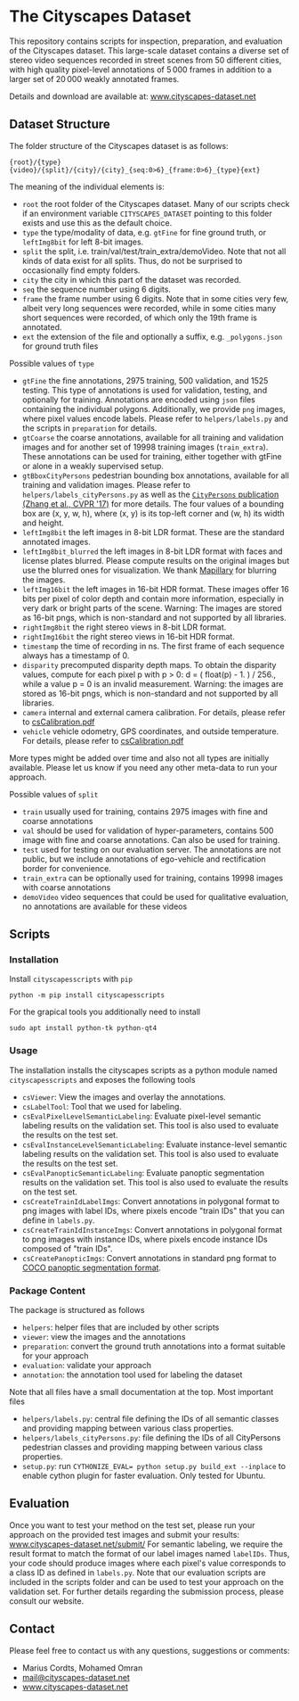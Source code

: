 # The Cityscapes Dataset

This repository contains scripts for inspection, preparation, and evaluation of the Cityscapes dataset. This large-scale dataset contains a diverse set of stereo video sequences recorded in street scenes from 50 different cities, with high quality pixel-level annotations of 5 000 frames in addition to a larger set of 20 000 weakly annotated frames.

Details and download are available at: www.cityscapes-dataset.net


## Dataset Structure

The folder structure of the Cityscapes dataset is as follows:
```
{root}/{type}{video}/{split}/{city}/{city}_{seq:0>6}_{frame:0>6}_{type}{ext}
```

The meaning of the individual elements is:
 - `root`  the root folder of the Cityscapes dataset. Many of our scripts check if an environment variable `CITYSCAPES_DATASET` pointing to this folder exists and use this as the default choice.
 - `type`  the type/modality of data, e.g. `gtFine` for fine ground truth, or `leftImg8bit` for left 8-bit images.
 - `split` the split, i.e. train/val/test/train_extra/demoVideo. Note that not all kinds of data exist for all splits. Thus, do not be surprised to occasionally find empty folders.
 - `city`  the city in which this part of the dataset was recorded.
 - `seq`   the sequence number using 6 digits.
 - `frame` the frame number using 6 digits. Note that in some cities very few, albeit very long sequences were recorded, while in some cities many short sequences were recorded, of which only the 19th frame is annotated.
 - `ext`   the extension of the file and optionally a suffix, e.g. `_polygons.json` for ground truth files

Possible values of `type`
 - `gtFine`       the fine annotations, 2975 training, 500 validation, and 1525 testing. This type of annotations is used for validation, testing, and optionally for training. Annotations are encoded using `json` files containing the individual polygons. Additionally, we provide `png` images, where pixel values encode labels. Please refer to `helpers/labels.py` and the scripts in `preparation` for details.
 - `gtCoarse`     the coarse annotations, available for all training and validation images and for another set of 19998 training images (`train_extra`). These annotations can be used for training, either together with gtFine or alone in a weakly supervised setup.
 - `gtBboxCityPersons` pedestrian bounding box annotations, available for all training and validation images. Please refer to `helpers/labels_cityPersons.py` as well as the [`CityPersons` publication (Zhang et al., CVPR '17)](https://bitbucket.org/shanshanzhang/citypersons) for more details. The four values of a bounding box are (x, y, w, h), where (x, y) is its top-left corner and (w, h) its width and height.
 - `leftImg8bit`  the left images in 8-bit LDR format. These are the standard annotated images.
 - `leftImg8bit_blurred`  the left images in 8-bit LDR format with faces and license plates blurred. Please compute results on the original images but use the blurred ones for visualization. We thank [Mapillary](https://www.mapillary.com/) for blurring the images.
 - `leftImg16bit` the left images in 16-bit HDR format. These images offer 16 bits per pixel of color depth and contain more information, especially in very dark or bright parts of the scene. Warning: The images are stored as 16-bit pngs, which is non-standard and not supported by all libraries.
 - `rightImg8bit`  the right stereo views in 8-bit LDR format.
 - `rightImg16bit` the right stereo views in 16-bit HDR format.
 - `timestamp`     the time of recording in ns. The first frame of each sequence always has a timestamp of 0.
 - `disparity`     precomputed disparity depth maps. To obtain the disparity values, compute for each pixel p with p > 0: d = ( float(p) - 1. ) / 256., while a value p = 0 is an invalid measurement. Warning: the images are stored as 16-bit pngs, which is non-standard and not supported by all libraries.
 - `camera`        internal and external camera calibration. For details, please refer to [csCalibration.pdf](docs/csCalibration.pdf)
 - `vehicle`       vehicle odometry, GPS coordinates, and outside temperature. For details, please refer to [csCalibration.pdf](docs/csCalibration.pdf)

More types might be added over time and also not all types are initially available. Please let us know if you need any other meta-data to run your approach.

Possible values of `split`
 - `train`       usually used for training, contains 2975 images with fine and coarse annotations
 - `val`         should be used for validation of hyper-parameters, contains 500 image with fine and coarse annotations. Can also be used for training.
 - `test`        used for testing on our evaluation server. The annotations are not public, but we include annotations of ego-vehicle and rectification border for convenience.
 - `train_extra` can be optionally used for training, contains 19998 images with coarse annotations
 - `demoVideo`   video sequences that could be used for qualitative evaluation, no annotations are available for these videos


## Scripts

### Installation

Install `cityscapesscripts` with `pip`
```
python -m pip install cityscapesscripts
```

For the grapical tools you additionally need to install
```
sudo apt install python-tk python-qt4
```

### Usage

The installation installs the cityscapes scripts as a python module named `cityscapesscripts` and exposes the following tools
- `csViewer`: View the images and overlay the annotations.
- `csLabelTool`: Tool that we used for labeling.
- `csEvalPixelLevelSemanticLabeling`: Evaluate pixel-level semantic labeling results on the validation set. This tool is also used to evaluate the results on the test set.
- `csEvalInstanceLevelSemanticLabeling`: Evaluate instance-level semantic labeling results on the validation set. This tool is also used to evaluate the results on the test set.
- `csEvalPanopticSemanticLabeling`: Evaluate panoptic segmentation results on the validation set. This tool is also used to evaluate the results on the test set.
- `csCreateTrainIdLabelImgs`: Convert annotations in polygonal format to png images with label IDs, where pixels encode "train IDs" that you can define in `labels.py`.
- `csCreateTrainIdInstanceImgs`: Convert annotations in polygonal format to png images with instance IDs, where pixels encode instance IDs composed of "train IDs".
- `csCreatePanopticImgs`: Convert annotations in standard png format to [COCO panoptic segmentation format](http://cocodataset.org/#format-data).


### Package Content

The package is structured as follows
 - `helpers`: helper files that are included by other scripts
 - `viewer`: view the images and the annotations
 - `preparation`: convert the ground truth annotations into a format suitable for your approach
 - `evaluation`: validate your approach
 - `annotation`: the annotation tool used for labeling the dataset

Note that all files have a small documentation at the top. Most important files
 - `helpers/labels.py`: central file defining the IDs of all semantic classes and providing mapping between various class properties.
 - `helpers/labels_cityPersons.py`: file defining the IDs of all CityPersons pedestrian classes and providing mapping between various class properties.
 - `setup.py`: run `CYTHONIZE_EVAL= python setup.py build_ext --inplace` to enable cython plugin for faster evaluation. Only tested for Ubuntu.


## Evaluation

Once you want to test your method on the test set, please run your approach on the provided test images and submit your results:
www.cityscapes-dataset.net/submit/
For semantic labeling, we require the result format to match the format of our label images named `labelIDs`.
Thus, your code should produce images where each pixel's value corresponds to a class ID as defined in `labels.py`.
Note that our evaluation scripts are included in the scripts folder and can be used to test your approach on the validation set.
For further details regarding the submission process, please consult our website.

## Contact

Please feel free to contact us with any questions, suggestions or comments:

* Marius Cordts, Mohamed Omran
* mail@cityscapes-dataset.net
* www.cityscapes-dataset.net
